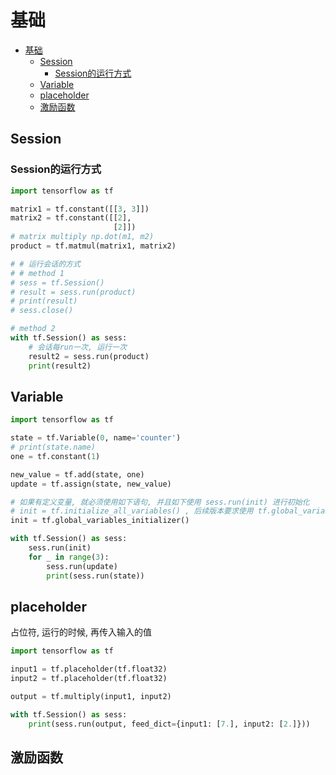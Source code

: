 # 基础

<!-- TOC -->

- [基础](#基础)
    - [Session](#session)
        - [Session的运行方式](#session的运行方式)
    - [Variable](#variable)
    - [placeholder](#placeholder)
    - [激励函数](#激励函数)

<!-- /TOC -->

## Session

### Session的运行方式

```python
import tensorflow as tf

matrix1 = tf.constant([[3, 3]])
matrix2 = tf.constant([[2],
                       [2]])
# matrix multiply np.dot(m1, m2)
product = tf.matmul(matrix1, matrix2)

# # 运行会话的方式
# # method 1
# sess = tf.Session()
# result = sess.run(product)
# print(result)
# sess.close()

# method 2
with tf.Session() as sess:
    # 会话每run一次, 运行一次
    result2 = sess.run(product)
    print(result2)
```

## Variable

```python
import tensorflow as tf

state = tf.Variable(0, name='counter')
# print(state.name)
one = tf.constant(1)

new_value = tf.add(state, one)
update = tf.assign(state, new_value)

# 如果有定义变量, 就必须使用如下语句, 并且如下使用 sess.run(init) 进行初始化
# init = tf.initialize_all_variables() , 后续版本要求使用 tf.global_variables_initializer() 代替
init = tf.global_variables_initializer()

with tf.Session() as sess:
    sess.run(init)
    for _ in range(3):
        sess.run(update)
        print(sess.run(state))
```

## placeholder

占位符, 运行的时候, 再传入输入的值

```python
import tensorflow as tf

input1 = tf.placeholder(tf.float32)
input2 = tf.placeholder(tf.float32)

output = tf.multiply(input1, input2)

with tf.Session() as sess:
    print(sess.run(output, feed_dict={input1: [7.], input2: [2.]}))
```

## 激励函数

